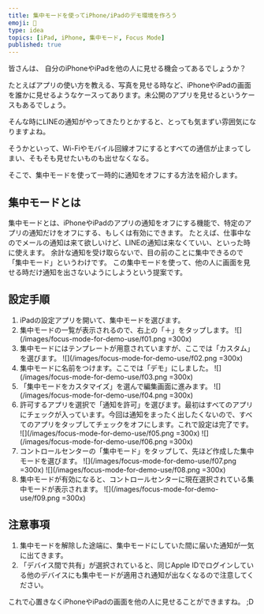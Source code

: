 ```yaml
---
title: 集中モードを使ってiPhone/iPadのデモ環境を作ろう
emoji: 📵
type: idea
topics: [iPad, iPhone, 集中モード, Focus Mode]
published: true
---
```

皆さんは、 自分のiPhoneやiPadを他の人に見せる機会ってあるでしょうか？

たとえばアプリの使い方を教える、写真を見せる時など、iPhoneやiPadの画面を誰かに見せるようなケースってあります。未公開のアプリを見せるというケースもあるでしょう。

そんな時にLINEの通知がやってきたりとかすると、とっても気まずい雰囲気になりますよね。

そうかといって、Wi-Fiやモバイル回線オフにするとすべての通信が止まってしまい、そもそも見せたいものも出せなくなる。

そこで、集中モードを使って一時的に通知をオフにする方法を紹介します。

## 集中モードとは
集中モードとは、iPhoneやiPadのアプリの通知をオフにする機能で、特定のアプリの通知だけをオフにする、もしくは有効にできます。
たとえば、仕事中なのでメールの通知は来て欲しいけど、LINEの通知は来なくていい、といった時に使えます。
余計な通知を受け取らないで、目の前のことに集中できるので「集中モード」というわけです。
この集中モードを使って、他の人に画面を見せる時だけ通知を出さないようにしようという提案です。

## 設定手順
1. iPadの設定アプリを開いて、集中モードを選びます。
2. 集中モードの一覧が表示されるので、右上の「＋」をタップします。
![](/images/focus-mode-for-demo-use/f01.png =300x)
3. 集中モードにはテンプレートが用意されていますが、ここでは「カスタム」を選びます。
![](/images/focus-mode-for-demo-use/f02.png =300x)
4. 集中モードに名前をつけます。ここでは「デモ」にしました。
![](/images/focus-mode-for-demo-use/f03.png =300x)
5. 「集中モードをカスタマイズ」を選んで編集画面に進みます。
![](/images/focus-mode-for-demo-use/f04.png =300x)
6. 許可するアプリを選択で「通知を許可」を選びます。最初はすべてのアプリにチェックが入っています。今回は通知をまったく出したくないので、すべてのアプリをタップしてチェックをオフにします。これで設定は完了です。
![](/images/focus-mode-for-demo-use/f05.png =300x)
![](/images/focus-mode-for-demo-use/f06.png =300x)
7. コントロールセンターの「集中モード」をタップして、先ほど作成した集中モードを選びます。
![](/images/focus-mode-for-demo-use/f07.png =300x)
![](/images/focus-mode-for-demo-use/f08.png =300x)
8. 集中モードが有効になると、コントロールセンターに現在選択されている集中モードが表示されます。
![](/images/focus-mode-for-demo-use/f09.png =300x)

## 注意事項
1. 集中モードを解除した途端に、集中モードにしていた間に届いた通知が一気に出てきます。
2. 「デバイス間で共有」が選択されていると、同じApple IDでログインしている他のデバイスにも集中モードが適用され通知が出なくなるので注意してください。

これで心置きなくiPhoneやiPadの画面を他の人に見せることができますね。 ;D